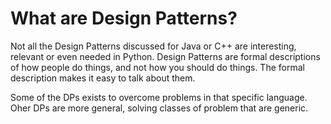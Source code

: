 # What are Design Patterns?

Not all the Design Patterns discussed for Java or C++ are interesting, relevant or even needed in Python.
Design Patterns are formal descriptions of how people do things, and not how you should do things.
The formal description makes it easy to talk about them.

Some of the DPs exists to overcome problems in that specific language.
Oher DPs are more general, solving classes of problem that are generic.


